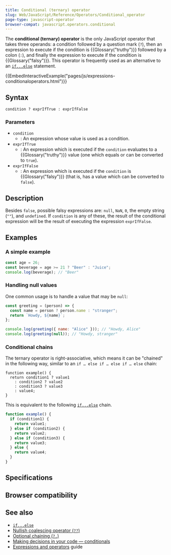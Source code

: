 ```yaml
---
title: Conditional (ternary) operator
slug: Web/JavaScript/Reference/Operators/Conditional_operator
page-type: javascript-operator
browser-compat: javascript.operators.conditional
---
```




The **conditional (ternary) operator** is the only JavaScript operator that takes three operands:
a condition followed by a question mark (`?`), then an expression to execute if the condition is {{Glossary("truthy")}} followed by a colon (`:`), and finally the expression to execute if the condition is {{Glossary("falsy")}}.
This operator is frequently used as an alternative to an [`if...else`](/Web/JavaScript/Reference/Statements/if...else) statement.

{{EmbedInteractiveExample("pages/js/expressions-conditionaloperators.html")}}

## Syntax

```js-nolint
condition ? exprIfTrue : exprIfFalse
```

### Parameters

- `condition`
  - : An expression whose value is used as a condition.
- `exprIfTrue`
  - : An expression which is executed if the `condition` evaluates to a {{Glossary("truthy")}} value (one which equals or can be converted to `true`).
- `exprIfFalse`
  - : An expression which is executed if the `condition` is {{Glossary("falsy")}} (that is, has a value which can be converted to `false`).

## Description

Besides `false`, possible falsy expressions are: `null`, `NaN`, `0`, the empty string (`""`), and `undefined`.
If `condition` is any of these, the result of the conditional expression will be the result of executing the expression `exprIfFalse`.

## Examples

### A simple example

```js
const age = 26;
const beverage = age >= 21 ? "Beer" : "Juice";
console.log(beverage); // "Beer"
```

### Handling null values

One common usage is to handle a value that may be `null`:

```js
const greeting = (person) => {
  const name = person ? person.name : "stranger";
  return `Howdy, ${name}`;
};

console.log(greeting({ name: "Alice" })); // "Howdy, Alice"
console.log(greeting(null)); // "Howdy, stranger"
```

### Conditional chains

The ternary operator is right-associative, which means it can be "chained" in the following way, similar to an `if … else if … else if … else` chain:

```js-nolint
function example() {
  return condition1 ? value1
    : condition2 ? value2
    : condition3 ? value3
    : value4;
}
```

This is equivalent to the following [`if...else`](/Web/JavaScript/Reference/Statements/if...else) chain.

```js
function example() {
  if (condition1) {
    return value1;
  } else if (condition2) {
    return value2;
  } else if (condition3) {
    return value3;
  } else {
    return value4;
  }
}
```

## Specifications



## Browser compatibility



## See also

- [`if...else`](/Web/JavaScript/Reference/Statements/if...else)
- [Nullish coalescing operator (`??`)](/Web/JavaScript/Reference/Operators/Nullish_coalescing)
- [Optional chaining (`?.`)](/Web/JavaScript/Reference/Operators/Optional_chaining)
- [Making decisions in your code — conditionals](/Learn/JavaScript/Building_blocks/conditionals)
- [Expressions and operators](/Web/JavaScript/Guide/Expressions_and_operators) guide
